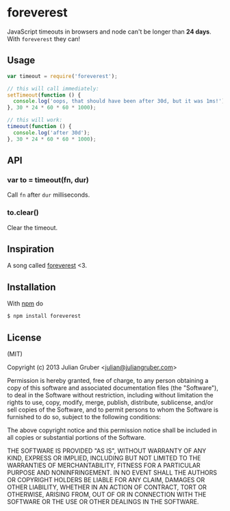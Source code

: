 
# foreverest

JavaScript timeouts in browsers and node can't be longer than **24 days**.
With `foreverest` they can!

## Usage

```js
var timeout = require('foreverest');

// this will call immediately:
setTimeout(function () {
  console.log('oops, that should have been after 30d, but it was 1ms!');
}, 30 * 24 * 60 * 60 * 1000);

// this will work:
timeout(function () {
  console.log('after 30d');
}, 30 * 24 * 60 * 60 * 1000);
```

## API

### var to = timeout(fn, dur)

Call `fn` after `dur` milliseconds.

### to.clear()

Clear the timeout.

## Inspiration

A song called [foreverest](https://soundcloud.com/dtlot/foreverest) &lt;3.

## Installation

With [npm](http://npmjs.org) do

```bash
$ npm install foreverest
```

## License

(MIT)

Copyright (c) 2013 Julian Gruber &lt;julian@juliangruber.com&gt;

Permission is hereby granted, free of charge, to any person obtaining a copy of
this software and associated documentation files (the "Software"), to deal in
the Software without restriction, including without limitation the rights to
use, copy, modify, merge, publish, distribute, sublicense, and/or sell copies
of the Software, and to permit persons to whom the Software is furnished to do
so, subject to the following conditions:

The above copyright notice and this permission notice shall be included in all
copies or substantial portions of the Software.

THE SOFTWARE IS PROVIDED "AS IS", WITHOUT WARRANTY OF ANY KIND, EXPRESS OR
IMPLIED, INCLUDING BUT NOT LIMITED TO THE WARRANTIES OF MERCHANTABILITY,
FITNESS FOR A PARTICULAR PURPOSE AND NONINFRINGEMENT. IN NO EVENT SHALL THE
AUTHORS OR COPYRIGHT HOLDERS BE LIABLE FOR ANY CLAIM, DAMAGES OR OTHER
LIABILITY, WHETHER IN AN ACTION OF CONTRACT, TORT OR OTHERWISE, ARISING FROM,
OUT OF OR IN CONNECTION WITH THE SOFTWARE OR THE USE OR OTHER DEALINGS IN THE
SOFTWARE.
